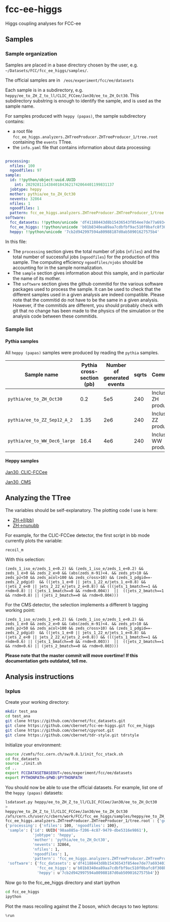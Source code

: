 # fcc-ee-higgs
Higgs coupling analyses for FCC-ee

## Samples 

### Sample organization

Samples are placed in a base directory chosen by the user, e.g. `~/Datasets/FCC/fcc_ee_higgs/samples/`. 

The official samples are in ` /eos/experiment/fcc/ee/datasets`

Each sample is in a subdirectory, e.g. `heppy/ee_to_ZH_Z_to_ll/CLIC_FCCee/Jan30/ee_to_ZH_Oct30`. This subdirectory substring is enough to identify the sample, and is used as the sample name. 

For samples produced with `heppy (papas)`, the sample subdirectory contains: 

 - a root file `fcc_ee_higgs.analyzers.ZHTreeProducer.ZHTreeProducer_1/tree.root` containing the `events` TTree. 
 - the `info.yaml` file that contains information about data processing: 

```yaml

processing:
  nfiles: 100
  ngoodfiles: 97
sample:
  id: !!python/object:uuid.UUID
    int: 202928111438401843621742064401199831137
  jobtype: heppy
  mother: pythia/ee_to_ZH_Oct30
  nevents: 32864
  nfiles: 1
  ngoodfiles: 1
  pattern: fcc_ee_higgs.analyzers.ZHTreeProducer.ZHTreeProducer_1/tree.root
software:
  fcc_datasets: !!python/unicode 'df41188443d8b15436543f854ee7de77a6934036'
  fcc_ee_higgs: !!python/unicode 'b01b8340ea89aa7cdbfbf9ac510f0bafc8f308b0'
  heppy: !!python/unicode '7cb2d942997594a80988187d0ab50901627575b4'
```

In this file: 

 - The `processing` section gives the total number of jobs (`nfiles`) and the total number of successful jobs (`ngoodfiles`) for the production of this sample. The computing efficiency `ngoodfiles/njobs` should be accounting for in the sample normalization.
 - The `sample` section gives information about this sample, and in particular the name of its mother. 
 - The `software` section gives the github commitid for the various software packages used to process the sample. It can be used to check that the different samples used in a given analysis are indeed compatible. Please note that the commitid do not have to be the same in a given analysis. However, if the commitids are different, you should probably check with git that no change has been made to the physics of the simulation or the analysis code between these commitids.  

### Sample list

#### Pythia samples 

All `heppy (papas)` samples were produced by reading the `pythia` samples.

|Sample name |Pythia cross-section (pb) |Number of generated events|sqrts |Comments |
|---|---|---|---|---|
|`pythia/ee_to_ZH_Oct30` |0.2 |5e5 |240 |Inclusive ZH production |
|`pythia/ee_to_ZZ_Sep12_A_2`|1.35 |2e6 |240 |Inclusive ZZ production |
|`pythia/ee_to_WW_Dec6_large`|16.4 |4e6 |240 |Inclusive WW production |

#### Heppy samples

[Jan30, CLIC-FCCee](results/Jan30/clic.md)

[Jan30, CMS](results/Jan30/cms.md)


## Analyzing the TTree

The variables should be self-explanatory. 
The plotting code I use is here: 

 - [ZH->ll(bb)](https://github.com/cbernet/fcc-ee-higgs/blob/master/plot/plot_ZH_ll.py)
 - [ZH->nunubb](https://github.com/cbernet/fcc-ee-higgs/blob/master/plot/plot_ZH_nunubb.py)

For example, for the CLIC-FCCee detector, the first script in bb mode currently plots the variable:

`recoil_m`

With this selection: 

`
(zeds_1_iso_e/zeds_1_e<0.2) && (zeds_1_iso_e/zeds_1_e<0.2) && zeds_1_e>0 && zeds_2_e>0 && (abs(zeds_m-91)<4. && zeds_pt>10 && zeds_pz<50 && zeds_acol>100 && zeds_cross>10) && (zeds_1_pdgid==-zeds_2_pdgid)  && ((jets_1_e<0 || jets_1_22_e/jets_1_e<0.8) && (jets_2_e<0 || jets_2_22_e/jets_2_e<0.8)) && (((jets_1_bmatch==1 && rndm<0.8) || (jets_1_bmatch==0 && rndm<0.004))  ||  ((jets_2_bmatch==1 && rndm<0.8) || (jets_2_bmatch==0 && rndm<0.004)))
`

For the CMS detector, the selection implements a different b tagging working point:  

`
(zeds_1_iso_e/zeds_1_e<0.2) && (zeds_1_iso_e/zeds_1_e<0.2) && zeds_1_e>0 && zeds_2_e>0 && (abs(zeds_m-91)<4. && zeds_pt>10 && zeds_pz<50 && zeds_acol>100 && zeds_cross>10) && (zeds_1_pdgid==-zeds_2_pdgid)  && ((jets_1_e<0 || jets_1_22_e/jets_1_e<0.8) && (jets_2_e<0 || jets_2_22_e/jets_2_e<0.8)) && (((jets_1_bmatch==1 && rndm<0.6) || (jets_1_bmatch==0 && rndm<0.003))  ||  ((jets_2_bmatch==1 && rndm<0.6) || (jets_2_bmatch==0 && rndm<0.003)))
`

**Please note that the master commit will move overtime! If this documentation gets outdated, tell me.** 

## Analysis instructions


### lxplus

Create your working directory: 

```bash
mkdir test_ana
cd test_ana
git clone https://github.com/cbernet/fcc_datasets.git
git clone https://github.com/cbernet/fcc-ee-higgs.git fcc_ee_higgs
git clone https://github.com/cbernet/cpyroot.git
git clone https://github.com/cbernet/tdr-style.git tdrstyle
```

Initialize your environment: 

```bash
source /cvmfs/fcc.cern.ch/sw/0.8.1/init_fcc_stack.sh
cd fcc_datasets
source ./init.sh
cd ..
export FCCDATASETBASEOUT=/eos/experiment/fcc/ee/datasets
export PYTHONPATH=$PWD:$PYTHONPATH
```

You should now be able to use the official datasets. For example, list one of the `heppy (papas)` datasets: 

```bash
lsdataset.py heppy/ee_to_ZH_Z_to_ll/CLIC_FCCee/Jan30/ee_to_ZH_Oct30
>
heppy/ee_to_ZH_Z_to_ll/CLIC_FCCee/Jan30/ee_to_ZH_Oct30
/afs/cern.ch/user/c/cbern/work/FCC/fcc_ee_higgs/samples/heppy/ee_to_ZH_Z_to_ll/CLIC_FCCee/Jan30/ee_to_ZH_Oct30
fcc_ee_higgs.analyzers.ZHTreeProducer.ZHTreeProducer_1/tree.root : {'good': True, 'n_events': 32864, 'zero_size': False}
{'processing': {'nfiles': 100, 'ngoodfiles': 100},
 'sample': {'id': UUID('98aa885a-f206-4c87-9479-dbe5316e9861'),
            'jobtype': 'heppy',
            'mother': 'pythia/ee_to_ZH_Oct30',
            'nevents': 32864,
            'nfiles': 1,
            'ngoodfiles': 1,
            'pattern': 'fcc_ee_higgs.analyzers.ZHTreeProducer.ZHTreeProducer_1/tree.root'},
 'software': {'fcc_datasets': u'df41188443d8b15436543f854ee7de77a6934036',
              'fcc_ee_higgs': u'b01b8340ea89aa7cdbfbf9ac510f0bafc8f308b0',
              'heppy': u'7cb2d942997594a80988187d0ab50901627575b4'}}
```

Now go to the fcc_ee_higgs directory and start ipython

```bash 
cd fcc_ee_higgs
ipython
```

Plot the mass recoiling against the Z boson, which decays to two leptons: 

```python
%run 
```
